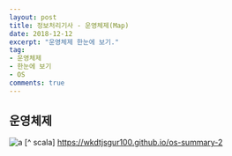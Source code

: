 ```yaml
---
layout: post
title: 정보처리기사 - 운영체제(Map)
date: 2018-12-12
excerpt: "운영체제 한눈에 보기."
tag: 
- 운영체제
- 한눈에 보기
- OS
comments: true
---
```

## 운영체제 

![a](https://user-images.githubusercontent.com/33630505/49867826-fa987600-fe4ce-11e8-8532-fc813aea85af.jpg)
[^ scala] https://wkdtjsgur100.github.io/os-summary-2


